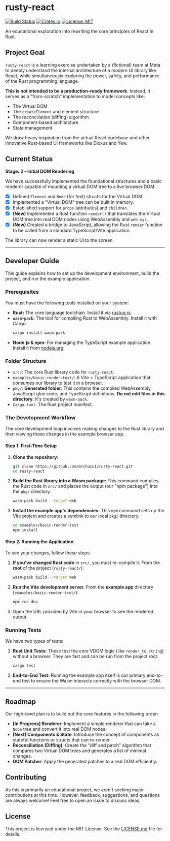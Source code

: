 # rusty-react

[![Build Status](https://img.shields.io/badge/build-passing-brightgreen)](https://github.com/mrchucu1/rusty-react)
[![Crates.io](https://img.shields.io/crates/v/rusty-react.svg?label=version)](https://crates.io/crates/rusty-react)
[![License: MIT](https://img.shields.io/badge/License-MIT-yellow.svg)](https://opensource.org/licenses/MIT)

An educational exploration into rewriting the core principles of React in Rust.

## Project Goal

`rusty-react` is a learning exercise undertaken by a (fictional) team at Meta to deeply understand the internal architecture of a modern UI library like React, while simultaneously exploring the power, safety, and performance of the Rust programming language.

**This is not intended to be a production-ready framework.** Instead, it serves as a "from-scratch" implementation to model concepts like:

- The Virtual DOM
- The `createElement` and element structure
- The reconciliation (diffing) algorithm
- Component-based architecture
- State management

We draw heavy inspiration from the actual React codebase and other innovative Rust-based UI frameworks like Dioxus and Yew.

## Current Status

**Stage: 2 - Initial DOM Rendering**

We have successfully implemented the foundational structures and a basic renderer capable of mounting a virtual DOM tree to a live browser DOM.

- [x] Defined `Element` and `Node` (for text) structs for the Virtual DOM.
- [x] Implemented a "Virtual DOM" tree can be built in memory.
- [x] Established support for `props` (attributes) and `children`.
- [x] **(New)** Implemented a Rust function `render()` that translates the Virtual DOM tree into real DOM nodes using WebAssembly and `web-sys`.
- [x] **(New)** Created a bridge to JavaScript, allowing the Rust `render` function to be called from a standard TypeScript/Vite application.

The library can now render a static UI to the screen.

---

## Developer Guide

This guide explains how to set up the development environment, build the project, and run the example application.

### Prerequisites

You must have the following tools installed on your system:
- **Rust:** The core language toolchain. Install it via [rustup.rs](https://rustup.rs/).
- **`wasm-pack`:** The tool for compiling Rust to WebAssembly. Install it with Cargo:
  ```bash
  cargo install wasm-pack
  ```
- **Node.js & npm:** For managing the TypeScript example application. Install it from [nodejs.org](https://nodejs.org/).

### Folder Structure

- `src/`: The core Rust library code for `rusty-react`.
- `examples/basic-render-test/`: A Vite + TypeScript application that *consumes* our library to test it in a browser.
- `pkg/`: **Generated folder.** This contains the compiled WebAssembly, JavaScript glue code, and TypeScript definitions. **Do not edit files in this directory.** It's created by `wasm-pack`.
- `Cargo.toml`: The Rust project manifest.

### The Development Workflow

The core development loop involves making changes to the Rust library and then viewing those changes in the example browser app.

#### **Step 1: First-Time Setup**

1.  **Clone the repository:**
    ```bash
    git clone https://github.com/mrchucu1/rusty-react.git
    cd rusty-react
    ```
2.  **Build the Rust library into a Wasm package:**
    This command compiles the Rust code in `src/` and places the output (our "npm package") into the `pkg/` directory.
    ```bash
    wasm-pack build --target web
    ```
3.  **Install the example app's dependencies:**
    This `npm` command sets up the Vite project and creates a symlink to our local `pkg/` directory.
    ```bash
    cd examples/basic-render-test
    npm install
    ```

#### **Step 2: Running the Application**

To see your changes, follow these steps:

1.  **If you've changed Rust code** in `src/`, you must re-compile it. From the **root** of the project (`rusty-react/`):
    ```bash
    wasm-pack build --target web
    ```
2.  **Run the Vite development server.** From the **example app** directory (`examples/basic-render-test/`):
    ```bash
    npm run dev
    ```
3.  Open the URL provided by Vite in your browser to see the rendered output.

### Running Tests

We have two types of tests:

1.  **Rust Unit Tests:** These test the core VDOM logic (like `render_to_string`) without a browser. They are fast and can be run from the project root.
    ```bash
    cargo test
    ```
2.  **End-to-End Test:** Running the example app itself is our primary end-to-end test to ensure the Wasm interacts correctly with the browser DOM.

---

## Roadmap

Our high-level plan is to build out the core features in the following order:

-   **[In Progress] Renderer**: Implement a simple renderer that can take a `Node` tree and convert it into real DOM nodes.
-   **[Next] Components & State**: Introduce the concept of components as stateful functions or structs that can re-render.
-   **Reconciliation (Diffing)**: Create the "diff and patch" algorithm that compares two Virtual DOM trees and generates a list of minimal changes.
-   **DOM Patcher**: Apply the generated patches to a real DOM efficiently.


## Contributing

As this is primarily an educational project, we aren't seeking major contributions at this time. However, feedback, suggestions, and questions are always welcome! Feel free to open an issue to discuss ideas.

## License

This project is licensed under the MIT License. See the [LICENSE.md](LICENSE.md) file for details.
